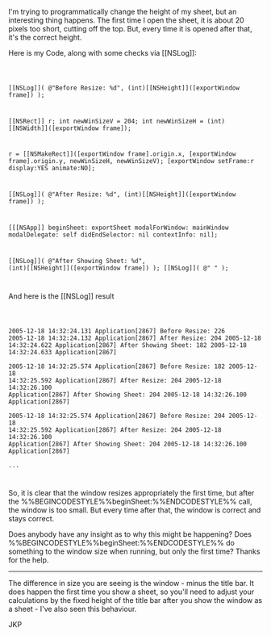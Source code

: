 

I'm trying to programmatically change the height of my sheet, but an interesting thing happens.  The first time I open the sheet, it is about 20 pixels too short, cutting off the top.  But, every time it is opened after that, it's the correct height.

Here is my Code, along with some checks via [[NSLog]]:

<code>

[[NSLog]]( @"Before Resize: %d", (int)[[NSHeight]]([exportWindow frame]) );
		
[[NSRect]] r;
int newWinSizeV = 204;
int newWinSizeH = (int) [[NSWidth]]([exportWindow frame]);
		
r = [[NSMakeRect]]([exportWindow frame].origin.x, [exportWindow frame].origin.y, newWinSizeH, newWinSizeV);
[exportWindow setFrame:r display:YES animate:NO];
		
[[NSLog]]( @"After Resize: %d", (int)[[NSHeight]]([exportWindow frame]) );
		
[[[NSApp]] beginSheet: exportSheet
   modalForWindow: mainWindow
   modalDelegate: self
   didEndSelector: nil
   contextInfo: nil];
		
[[NSLog]]( @"After Showing Sheet: %d", (int)[[NSHeight]]([exportWindow frame]) );
[[NSLog]]( @"  " );

</code>

And here is the [[NSLog]] result

<code>

2005-12-18 14:32:24.131 Application[2867] Before Resize: 226
2005-12-18 14:32:24.132 Application[2867] After Resize: 204
2005-12-18 14:32:24.622 Application[2867] After Showing Sheet: 182
2005-12-18 14:32:24.633 Application[2867]   
2005-12-18 14:32:25.574 Application[2867] Before Resize: 182
2005-12-18 14:32:25.592 Application[2867] After Resize: 204
2005-12-18 14:32:26.100 Application[2867] After Showing Sheet: 204
2005-12-18 14:32:26.100 Application[2867]   
2005-12-18 14:32:25.574 Application[2867] Before Resize: 204
2005-12-18 14:32:25.592 Application[2867] After Resize: 204
2005-12-18 14:32:26.100 Application[2867] After Showing Sheet: 204
2005-12-18 14:32:26.100 Application[2867]   
...

</code>

So, it is clear that the window resizes appropriately the first time, but after the %%BEGINCODESTYLE%%beginSheet:%%ENDCODESTYLE%% call, the window is too small.  But every time after that, the window is correct and stays correct.

Does anybody have any insight as to why this might be happening?  Does %%BEGINCODESTYLE%%beginSheet:%%ENDCODESTYLE%% do something to the window size when running, but only the first time?  Thanks for the help.

----

The difference in size you are seeing is the window - minus the title bar.  It does happen the first time you show a sheet, so you'll need to adjust your calculations by the fixed height of the title bar after you show the window as a sheet - I've also seen this behaviour.

JKP